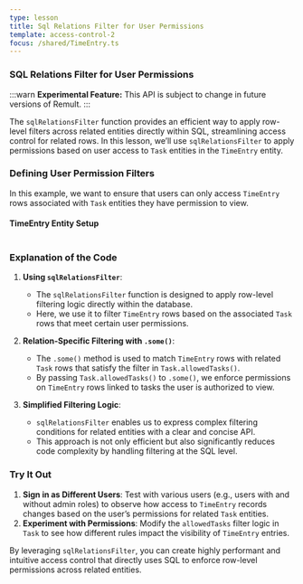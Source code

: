 ```yaml
---
type: lesson
title: Sql Relations Filter for User Permissions
template: access-control-2
focus: /shared/TimeEntry.ts
---
```


### SQL Relations Filter for User Permissions

:::warn
**Experimental Feature:** This API is subject to change in future versions of Remult.
:::

The `sqlRelationsFilter` function provides an efficient way to apply row-level filters across related entities directly within SQL, streamlining access control for related rows. In this lesson, we’ll use `sqlRelationsFilter` to apply permissions based on user access to `Task` entities in the `TimeEntry` entity.

### Defining User Permission Filters

In this example, we want to ensure that users can only access `TimeEntry` rows associated with `Task` entities they have permission to view.

#### TimeEntry Entity Setup

```file:/shared/TimeEntry.ts title="shared/TimeEntry.ts" add={7-8} collapse={11-25}

```

### Explanation of the Code

1. **Using `sqlRelationsFilter`**:

   - The `sqlRelationsFilter` function is designed to apply row-level filtering logic directly within the database.
   - Here, we use it to filter `TimeEntry` rows based on the associated `Task` rows that meet certain user permissions.

2. **Relation-Specific Filtering with `.some()`**:

   - The `.some()` method is used to match `TimeEntry` rows with related `Task` rows that satisfy the filter in `Task.allowedTasks()`.
   - By passing `Task.allowedTasks()` to `.some()`, we enforce permissions on `TimeEntry` rows linked to tasks the user is authorized to view.

3. **Simplified Filtering Logic**:
   - `sqlRelationsFilter` enables us to express complex filtering conditions for related entities with a clear and concise API.
   - This approach is not only efficient but also significantly reduces code complexity by handling filtering at the SQL level.

### Try It Out

1. **Sign in as Different Users**: Test with various users (e.g., users with and without admin roles) to observe how access to `TimeEntry` records changes based on the user’s permissions for related `Task` entities.
2. **Experiment with Permissions**: Modify the `allowedTasks` filter logic in `Task` to see how different rules impact the visibility of `TimeEntry` entries.

By leveraging `sqlRelationsFilter`, you can create highly performant and intuitive access control that directly uses SQL to enforce row-level permissions across related entities.
